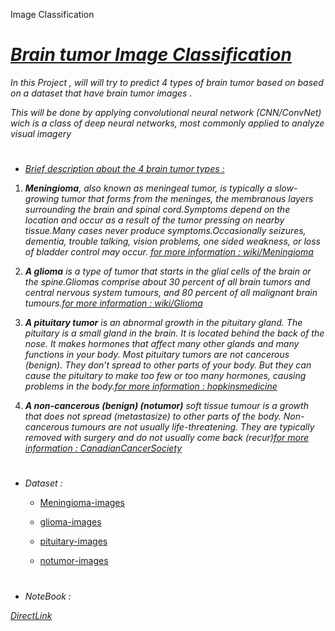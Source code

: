 Image Classification

# <u>*Brain  tumor Image Classification*</u>

*In this Project , will will try to predict 4 types of brain tumor based on based on a dataset that have brain tumor images .*

*This will be done by applying convolutional neural network (CNN/ConvNet) wich is a class of deep neural networks, most commonly applied to analyze visual imagery*

#

* <u>*Brief description about the 4 brain tumor types :*</u>

1. ***Meningioma**, also known as meningeal tumor, is typically a slow-growing tumor that forms from the meninges, the membranous layers surrounding the brain and spinal cord.Symptoms depend on the location and occur as a result of the tumor pressing on nearby tissue.Many cases never produce symptoms.Occasionally seizures, dementia, trouble talking, vision problems, one sided weakness, or loss of bladder control may occur.
[for more information : wiki/Meningioma](https://en.wikipedia.org/wiki/Meningioma)*

2. ***A glioma** is a type of tumor that starts in the glial cells of the brain or the spine.Gliomas comprise about 30 percent of all brain tumors and central nervous system tumours, and 80 percent of all malignant brain tumours.[for more information : wiki/Glioma](https://en.wikipedia.org/wiki/Glioma)*

3. ***A pituitary tumor** is an abnormal growth in the pituitary gland. The pituitary is a small gland in the brain. It is located behind the back of the nose. It makes hormones that affect many other glands and many functions in your body. Most pituitary tumors are not cancerous (benign). They don’t spread to other parts of your body. But they can cause the pituitary to make too few or too many hormones, causing problems in the body.[for more information : hopkinsmedicine](https://www.hopkinsmedicine.org/health/conditions-and-diseases/pituitary-tumors#:~:text=A%20pituitary%20tumor%20is%20an,many%20functions%20in%20your%20body.)*

4. ***A non-cancerous (benign) (notumor)** soft tissue tumour is a growth that does not spread (metastasize) to other parts of the body. Non-cancerous tumours are not usually life-threatening. They are typically removed with surgery and do not usually come back (recur)[for more information : CanadianCancerSociety](https://cancer.ca/en/cancer-information/cancer-types/soft-tissue-sarcoma/what-is-soft-tissue-sarcoma/non-cancerous-tumours#:~:text=A%20non%2Dcancerous%20(benign),non%2Dcancerous%20soft%20tissue%20tumours.)*


#
* *Dataset :*

  * [Meningioma-images](https://github.com/omars1234/DeepLearning_CNN/tree/f3d6016ce27f2ca613684d52aaf842c416c27ea7/DataSet/meningioma)

  * [glioma-images](https://github.com/omars1234/DeepLearning_CNN/tree/f3d6016ce27f2ca613684d52aaf842c416c27ea7/DataSet/glioma)

  * [pituitary-images](https://github.com/omars1234/DeepLearning_CNN/tree/f3d6016ce27f2ca613684d52aaf842c416c27ea7/DataSet/pituitary)

  * [notumor-images](https://github.com/omars1234/DeepLearning_CNN/tree/f3d6016ce27f2ca613684d52aaf842c416c27ea7/DataSet/notumor)


#

  * *NoteBook :*

  [*DirectLink*](https://github.com/omars1234/DeepLearning_CNN/blob/911aca9d265113497e7c91ba8616e2b973aef6c3/new_3%20copy.ipynb)

  #
  

